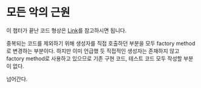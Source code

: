 # 모든 악의 근원

이 챕터가 끝난 코드 형상은 [Link](https://github.com/JSYoo5B/TIL/tree/bfc9964d/TDD/TDD-by-example/money)를 참고하시면 됩니다.

중복되는 코드를 제외하기 위해 생성자를 직접 호출하던 부분을 모두 factory method로 변경하는 부분이다.
하지만 이미 언급했 듯 직접적인 생성자는 존재하지 않고 factory method로 사용하고 있으므로 기존 구현 코드, 테스트 코드 모두 작성할 부분이 없다.

넘어간다.